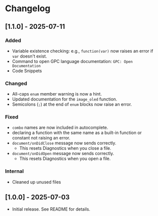 # Changelog

## [1.1.0] - 2025-07-11
### Added
- Variable existence checking: e.g., `function(var)` now raises an error if `var` doesn't exist.
- Command to open GPC language documentation: `GPC: Open Documentation`
- Code Snippets

### Changed
- All-caps `enum` member warning is now a hint.
- Updated documentation for the `image_oled` function.
- Semicolons (`;`) at the end of `enum` blocks now raise an error.

### Fixed
- `combo` names are now included in autocomplete.
- declaring a function with the same name as a built-in function or constant not raising an error.
- `document/onDidClose` message now sends correctly.
    - This resets Diagnostics when you close a file.
- `document/onDidOpen` message now sends correctly.
    - This resets Diagnostics when you open a file.

### Internal
- Cleaned up unused files

## [1.0.0] - 2025-07-03
- Initial release. See README for details.